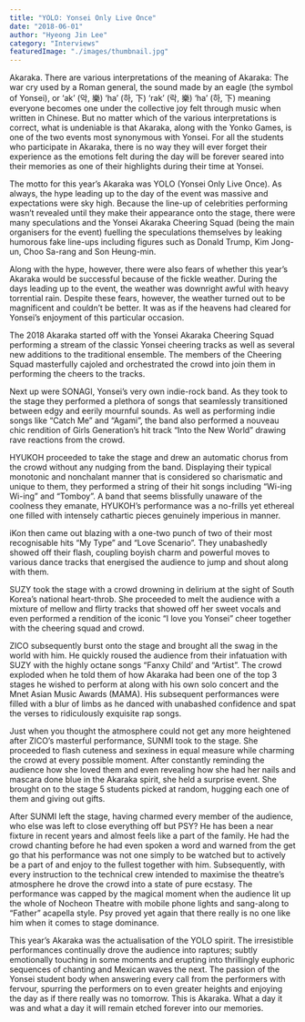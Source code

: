 ```yaml
---
title: "YOLO: Yonsei Only Live Once"
date: "2018-06-01"
author: "Hyeong Jin Lee"
category: "Interviews"
featuredImage: "./images/thumbnail.jpg"
---
```


Akaraka. There are various interpretations of the meaning of Akaraka: The war cry used by a Roman general, the sound made by an eagle (the symbol of Yonsei), or ‘ak’ (악, 樂) ‘ha’ (하, 下) ‘rak’ (락, 樂) ‘ha’ (하, 下) meaning everyone becomes one under the collective joy felt through music when written in Chinese. But no matter which of the various interpretations is correct, what is undeniable is that Akaraka, along with the Yonko Games, is one of the two events most synonymous with Yonsei. For all the students who participate in Akaraka, there is no way they will ever forget their experience as the emotions felt during the day will be forever seared into their memories as one of their highlights during their time at Yonsei.

The motto for this year’s Akaraka was YOLO (Yonsei Only Live Once). As always, the hype leading up to the day of the event was massive and expectations were sky high. Because the line-up of celebrities performing wasn’t revealed until they make their appearance onto the stage, there were many speculations and the Yonsei Akaraka Cheering Squad (being the main organisers for the event) fuelling the speculations themselves by leaking humorous fake line-ups including figures such as Donald Trump, Kim Jong-un, Choo Sa-rang and Son Heung-min.

Along with the hype, however, there were also fears of whether this year’s Akaraka would be successful because of the fickle weather. During the days leading up to the event, the weather was downright awful with heavy torrential rain. Despite these fears, however, the weather turned out to be magnificent and couldn’t be better. It was as if the heavens had cleared for Yonsei’s enjoyment of this particular occasion.

The 2018 Akaraka started off with the Yonsei Akaraka Cheering Squad performing a stream of the classic Yonsei cheering tracks as well as several new additions to the traditional ensemble. The members of the Cheering Squad masterfully cajoled and orchestrated the crowd into join them in performing the cheers to the tracks.

Next up were SONAGI, Yonsei’s very own indie-rock band. As they took to the stage they performed a plethora of songs that seamlessly transitioned between edgy and eerily mournful sounds. As well as performing indie songs like “Catch Me” and “Agami”, the band also performed a nouveau chic rendition of Girls Generation’s hit track “Into the New World” drawing rave reactions from the crowd.

HYUKOH proceeded to take the stage and drew an automatic chorus from the crowd without any nudging from the band. Displaying their typical monotonic and nonchalant manner that is considered so charismatic and unique to them, they performed a string of their hit songs including “Wi-ing Wi-ing” and “Tomboy”. A band that seems blissfully unaware of the coolness they emanate, HYUKOH’s performance was a no-frills yet ethereal one filled with intensely cathartic pieces genuinely imperious in manner.

iKon then came out blazing with a one-two punch of two of their most recognisable hits “My Type” and “Love Scenario”. They unabashedly showed off their flash, coupling boyish charm and powerful moves to various dance tracks that energised the audience to jump and shout along with them.

SUZY took the stage with a crowd drowning in delirium at the sight of South Korea’s national heart-throb. She proceeded to melt the audience with a mixture of mellow and flirty tracks that showed off her sweet vocals and even performed a rendition of the iconic “I love you Yonsei” cheer together with the cheering squad and crowd.

ZICO subsequently burst onto the stage and brought all the swag in the world with him. He quickly roused the audience from their infatuation with SUZY with the highly octane songs “Fanxy Child’ and “Artist”. The crowd exploded when he told them of how Akaraka had been one of the top 3 stages he wished to perform at along with his own solo concert and the Mnet Asian Music Awards (MAMA). His subsequent performances were filled with a blur of limbs as he danced with unabashed confidence and spat the verses to ridiculously exquisite rap songs.

Just when you thought the atmosphere could not get any more heightened after ZICO’s masterful performance, SUNMI took to the stage. She proceeded to flash cuteness and sexiness in equal measure while charming the crowd at every possible moment. After constantly reminding the audience how she loved them and even revealing how she had her nails and mascara done blue in the Akaraka spirit, she held a surprise event. She brought on to the stage 5 students picked at random, hugging each one of them and giving out gifts.

After SUNMI left the stage, having charmed every member of the audience, who else was left to close everything off but PSY? He has been a near fixture in recent years and almost feels like a part of the family. He had the crowd chanting before he had even spoken a word and warned from the get go that his performance was not one simply to be watched but to actively be a part of and enjoy to the fullest together with him. Subsequently, with every instruction to the technical crew intended to maximise the theatre’s atmosphere he drove the crowd into a state of pure ecstasy. The performance was capped by the magical moment when the audience lit up the whole of Nocheon Theatre with mobile phone lights and sang-along to “Father” acapella style. Psy proved yet again that there really is no one like him when it comes to stage dominance.

This year’s Akaraka was the actualisation of the YOLO spirit. The irresistible performances continually drove the audience into raptures; subtly emotionally touching in some moments and erupting into thrillingly euphoric sequences of chanting and Mexican waves the next. The passion of the Yonsei student body when answering every call from the performers with fervour, spurring the performers on to even greater heights and enjoying the day as if there really was no tomorrow. This is Akaraka. What a day it was and what a day it will remain etched forever into our memories.
